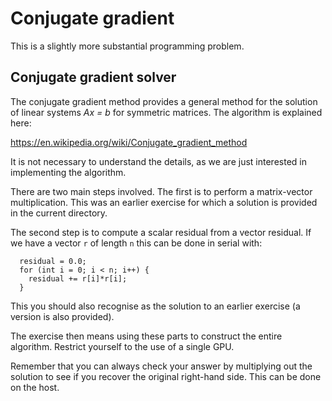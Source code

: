# Conjugate gradient

This is a slightly more substantial programming problem.


## Conjugate gradient solver

The conjugate gradient method provides a general
method for the solution of linear systems _Ax = b_ for symmetric
matrices. The algorithm is explained here:

https://en.wikipedia.org/wiki/Conjugate_gradient_method

It is not necessary to understand the details, as we are just
interested in implementing the algorithm.

There are two main steps involved. The first is to perform a
matrix-vector multiplication. This was an earlier exercise
for which a solution is provided in the current directory.

The second step is to compute a scalar residual from a vector
residual. If we have a vector `r` of length `n` this can be
done in serial with:
```
  residual = 0.0;
  for (int i = 0; i < n; i++) {
    residual += r[i]*r[i];
  }
```
This you should also recognise as the solution to an earlier
exercise (a version is also provided).

The exercise then means using these parts to construct the
entire algorithm. Restrict yourself to the use of a single
GPU.

Remember that you can always check your answer by multiplying
out the solution to see if you recover the original right-hand
side. This can be done on the host.
